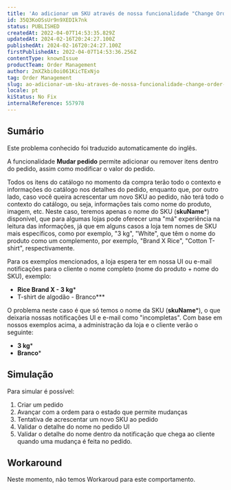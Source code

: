 ```yaml
---
title: 'Ao adicionar um SKU através de nossa funcionalidade "Change Order", o nome do produto não é exibido no pedido e na notificação por e-mail'
id: 35Q3KoOSsUr9n9XEDIk7nk
status: PUBLISHED
createdAt: 2022-04-07T14:53:35.829Z
updatedAt: 2024-02-16T20:24:27.100Z
publishedAt: 2024-02-16T20:24:27.100Z
firstPublishedAt: 2022-04-07T14:53:36.256Z
contentType: knownIssue
productTeam: Order Management
author: 2mXZkbi0oi061KicTExNjo
tag: Order Management
slug: ao-adicionar-um-sku-atraves-de-nossa-funcionalidade-change-order-o-nome-do-produto-nao-e-exibido-no-pedido-e-na-notificacao-por-email
locale: pt
kiStatus: No Fix
internalReference: 557978
---
```


## Sumário

<div class="alert alert-info">
  <p>Este problema conhecido foi traduzido automaticamente do inglês.</p>
</div>



A funcionalidade **Mudar pedido** permite adicionar ou remover itens dentro do pedido, assim como modificar o valor do pedido.

Todos os itens do catálogo no momento da compra terão todo o contexto e informações do catálogo nos detalhes do pedido, enquanto que, por outro lado, caso você queira acrescentar um novo SKU ao pedido, não terá todo o contexto do catálogo, ou seja, informações tais como nome do produto, imagem, etc. Neste caso, teremos apenas o nome do SKU (**skuName***) disponível, que para algumas lojas pode oferecer uma "má" experiência na leitura das informações, já que em alguns casos a loja tem nomes de SKU mais específicos, como por exemplo, "3 kg", "White", que têm o nome do produto como um complemento, por exemplo, "Brand X Rice", "Cotton T-shirt", respectivamente.

Para os exemplos mencionados, a loja espera ter em nossa UI ou e-mail notificações para o cliente o nome completo (nome do produto + nome do SKU), exemplo:


- **Rice Brand X - 3 kg***
- T-shirt de algodão - Branco***

O problema neste caso é que só temos o nome da SKU (**skuName***), o que deixaria nossas notificações UI e e-mail como "incompletas". Com base em nossos exemplos acima, a administração da loja e o cliente verão o seguinte:


- **3 kg***
- **Branco***



## Simulação



Para simular é possível:

1. Criar um pedido
2. Avançar com a ordem para o estado que permite mudanças
3. Tentativa de acrescentar um novo SKU ao pedido
4. Validar o detalhe do nome no pedido UI
5. Validar o detalhe do nome dentro da notificação que chega ao cliente quando uma mudança é feita no pedido.



## Workaround


Neste momento, não temos Workaroud para este comportamento.

